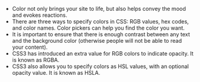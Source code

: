 * Color not only brings your site to life, but also helps 
convey the mood and evokes reactions.
 * There are three ways to specify colors in CSS: 
RGB values, hex codes, and color names.
Color pickers can help you find the color you want.
* It is important to ensure that there is enough contrast 
between any text and the background color (otherwise 
people will not be able to read your content).
* CSS3 has introduced an extra value for RGB colors to 
indicate opacity. It is known as RGBA.
* CSS3 also allows you to specify colors as HSL values, 
with an optional opacity value. It is known as HSLA.